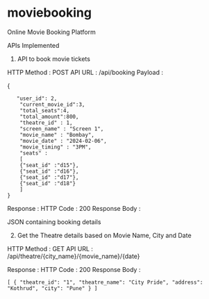 # moviebooking
Online Movie Booking Platform

APIs Implemented 

1. API to book movie tickets 

HTTP Method : POST
API URL : /api/booking
Payload :

{

       "user_id": 2,
        "current_movie_id":3,
        "total_seats":4,
        "total_amount":800,
        "theatre_id" : 1,
        "screen_name" : "Screen 1",
        "movie_name" : "Bombay",
        "movie_date" : "2024-02-06",
        "movie_timing" : "3PM",
        "seats" : 
        [
        {"seat_id" :"d15"},
        {"seat_id" :"d16"},
        {"seat_id" :"d17"},
        {"seat_id" :"d18"}
        ]
    }

Response :
HTTP Code : 200 
Response Body :

JSON containing booking details

2. Get the Theatre details based on Movie Name, City and Date

HTTP Method : GET
API URL : /api/theatre/{city_name}/{movie_name}/{date}

Response :
HTTP Code : 200
Response Body :

`[
{
"theatre_id": "1",
"theatre_name": "City Pride",
"address": "Kothrud",
"city": "Pune"
}
]`



